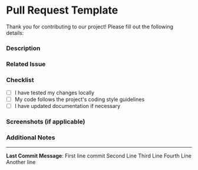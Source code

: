 # Pull Request Template

Thank you for contributing to our project! Please fill out the following details:

### Description
<!-- Describe the purpose of your changes -->

### Related Issue
<!-- If your changes are related to a GitHub issue, provide the issue number here -->

### Checklist
- [ ] I have tested my changes locally
- [ ] My code follows the project's coding style guidelines
- [ ] I have updated documentation if necessary

### Screenshots (if applicable)
<!-- Include any relevant screenshots to demonstrate your changes -->

### Additional Notes
<!-- Add any additional notes or comments about your changes -->

---

**Last Commit Message**: First line commit
Second Line
Third Line
Fourth Line 
 Another line